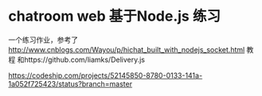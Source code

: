 # chatroom web 基于Node.js 练习        
一个练习作业，参考了
http://www.cnblogs.com/Wayou/p/hichat_built_with_nodejs_socket.html
教程
和https://github.com/liamks/Delivery.js

https://codeship.com/projects/52145850-8780-0133-141a-1a052f725423/status?branch=master


